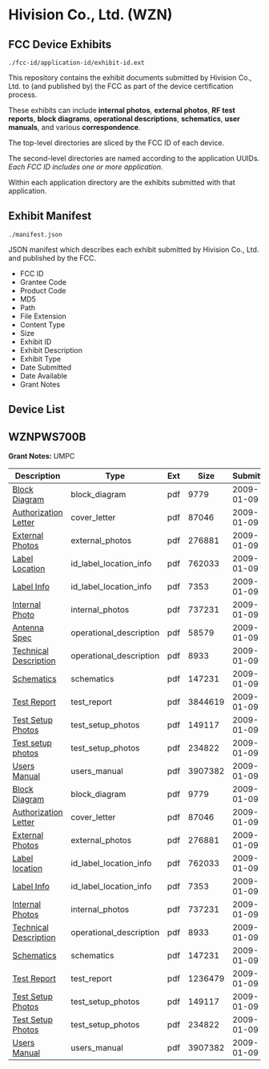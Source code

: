 # Hivision Co., Ltd. (WZN)
## FCC Device Exhibits

```
./fcc-id/application-id/exhibit-id.ext
```

This repository contains the exhibit documents submitted by Hivision Co., Ltd. to (and published by) the FCC as part of the device certification process.

These exhibits can include **internal photos**, **external photos**, **RF test reports**, **block diagrams**, **operational descriptions**, **schematics**, **user manuals**, and various **correspondence**.

The top-level directories are sliced by the FCC ID of each device.

The second-level directories are named according to the application UUIDs. *Each FCC ID includes one or more application.*

Within each application directory are the exhibits submitted with that application. 

## Exhibit Manifest

```
./manifest.json
```

JSON manifest which describes each exhibit submitted by Hivision Co., Ltd. and published by the FCC.

- FCC ID
- Grantee Code
- Product Code
- MD5
- Path
- File Extension
- Content Type
- Size
- Exhibit ID
- Exhibit Description
- Exhibit Type
- Date Submitted
- Date Available
- Grant Notes

## Device List
## WZNPWS700B
**Grant Notes:** UMPC

| Description | Type | Ext | Size | Submitted | Available |
| ----------- | ---- | --- | ---- | --------- | --------- |
| [Block Diagram](WZNPWS700B/013f17b799f47991b050c7a05e02b0b7/1054430.pdf) | block_diagram | pdf | 9779 | 2009-01-09 | 2009-01-09 |
| [Authorization Letter](WZNPWS700B/013f17b799f47991b050c7a05e02b0b7/1054437.pdf) | cover_letter | pdf | 87046 | 2009-01-09 | 2009-01-09 |
| [External Photos](WZNPWS700B/013f17b799f47991b050c7a05e02b0b7/1054432.pdf) | external_photos | pdf | 276881 | 2009-01-09 | 2009-01-09 |
| [Label Location](WZNPWS700B/013f17b799f47991b050c7a05e02b0b7/1054433.pdf) | id_label_location_info | pdf | 762033 | 2009-01-09 | 2009-01-09 |
| [Label Info](WZNPWS700B/013f17b799f47991b050c7a05e02b0b7/1054434.pdf) | id_label_location_info | pdf | 7353 | 2009-01-09 | 2009-01-09 |
| [Internal Photo](WZNPWS700B/013f17b799f47991b050c7a05e02b0b7/1054435.pdf) | internal_photos | pdf | 737231 | 2009-01-09 | 2009-01-09 |
| [Antenna Spec](WZNPWS700B/013f17b799f47991b050c7a05e02b0b7/1054440.pdf) | operational_description | pdf | 58579 | 2009-01-09 | 2009-01-09 |
| [Technical Description](WZNPWS700B/013f17b799f47991b050c7a05e02b0b7/1054439.pdf) | operational_description | pdf | 8933 | 2009-01-09 | 2009-01-09 |
| [Schematics](WZNPWS700B/013f17b799f47991b050c7a05e02b0b7/1054438.pdf) | schematics | pdf | 147231 | 2009-01-09 | 2009-01-09 |
| [Test Report](WZNPWS700B/013f17b799f47991b050c7a05e02b0b7/1054441.pdf) | test_report | pdf | 3844619 | 2009-01-09 | 2009-01-09 |
| [Test Setup Photos](WZNPWS700B/013f17b799f47991b050c7a05e02b0b7/1054431.pdf) | test_setup_photos | pdf | 149117 | 2009-01-09 | 2009-01-09 |
| [Test setup photos](WZNPWS700B/013f17b799f47991b050c7a05e02b0b7/1054436.pdf) | test_setup_photos | pdf | 234822 | 2009-01-09 | 2009-01-09 |
| [Users Manual](WZNPWS700B/013f17b799f47991b050c7a05e02b0b7/1054428.pdf) | users_manual | pdf | 3907382 | 2009-01-09 | 2009-01-09 |
| [Block Diagram](WZNPWS700B/32bfc2d06bed793859603372a506483b/1054430.pdf) | block_diagram | pdf | 9779 | 2009-01-09 | 2009-01-09 |
| [Authorization Letter](WZNPWS700B/32bfc2d06bed793859603372a506483b/1054437.pdf) | cover_letter | pdf | 87046 | 2009-01-09 | 2009-01-09 |
| [External Photos](WZNPWS700B/32bfc2d06bed793859603372a506483b/1054432.pdf) | external_photos | pdf | 276881 | 2009-01-09 | 2009-01-09 |
| [Label location](WZNPWS700B/32bfc2d06bed793859603372a506483b/1054433.pdf) | id_label_location_info | pdf | 762033 | 2009-01-09 | 2009-01-09 |
| [Label Info](WZNPWS700B/32bfc2d06bed793859603372a506483b/1054434.pdf) | id_label_location_info | pdf | 7353 | 2009-01-09 | 2009-01-09 |
| [Internal Photos](WZNPWS700B/32bfc2d06bed793859603372a506483b/1054435.pdf) | internal_photos | pdf | 737231 | 2009-01-09 | 2009-01-09 |
| [Technical Description](WZNPWS700B/32bfc2d06bed793859603372a506483b/1054439.pdf) | operational_description | pdf | 8933 | 2009-01-09 | 2009-01-09 |
| [Schematics](WZNPWS700B/32bfc2d06bed793859603372a506483b/1054438.pdf) | schematics | pdf | 147231 | 2009-01-09 | 2009-01-09 |
| [Test Report](WZNPWS700B/32bfc2d06bed793859603372a506483b/1054429.pdf) | test_report | pdf | 1236479 | 2009-01-09 | 2009-01-09 |
| [Test Setup Photos](WZNPWS700B/32bfc2d06bed793859603372a506483b/1054431.pdf) | test_setup_photos | pdf | 149117 | 2009-01-09 | 2009-01-09 |
| [Test Setup Photos](WZNPWS700B/32bfc2d06bed793859603372a506483b/1054436.pdf) | test_setup_photos | pdf | 234822 | 2009-01-09 | 2009-01-09 |
| [Users Manual](WZNPWS700B/32bfc2d06bed793859603372a506483b/1054428.pdf) | users_manual | pdf | 3907382 | 2009-01-09 | 2009-01-09 |
